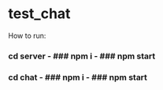 # test_chat

How to run:

### cd server - ### npm i - ### npm start

### cd chat - ### npm i - ### npm start

